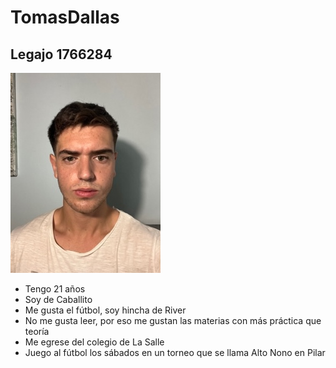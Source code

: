 # TomasDallas
## Legajo 1766284

![foto](tomas.jpg)

 - Tengo 21 años
 - Soy de Caballito
 - Me gusta el fútbol, soy hincha de River
 - No me gusta leer, por eso me gustan las materias con más práctica que teoría
 - Me egrese del colegio de La Salle
 - Juego al fútbol los sábados en un torneo que se llama Alto Nono en Pilar
